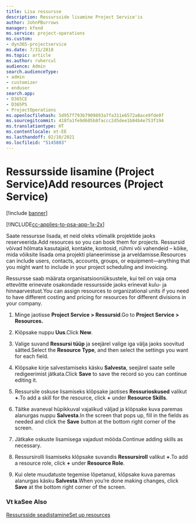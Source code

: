 ```yaml
---
title: Lisa ressursse
description: Ressursside lisamine Project Service'is
author: JohnPBurrows
manager: kfend
ms.service: project-operations
ms.custom:
- dyn365-projectservice
ms.date: 7/31/2018
ms.topic: article
ms.author: ruhercul
audience: Admin
search.audienceType:
- admin
- customizer
- enduser
search.app:
- D365CE
- D365PS
- ProjectOperations
ms.openlocfilehash: 5d957f793b7909893a7fa311e6572a8ace9fde0f
ms.sourcegitcommit: 418fa1fe9d605b8faccc2d5dee1b04b4e753f194
ms.translationtype: HT
ms.contentlocale: et-EE
ms.lasthandoff: 02/10/2021
ms.locfileid: "5145803"
---
```

# <a name="add-resources-project-service"></a><span data-ttu-id="fa7fb-103">Ressursside lisamine (Project Service)</span><span class="sxs-lookup"><span data-stu-id="fa7fb-103">Add resources (Project Service)</span></span>

[!include [banner](../includes/psa-now-project-operations.md)]

[!INCLUDE[cc-applies-to-psa-app-1x-2x](../includes/cc-applies-to-psa-app-1x-2x.md)]

<span data-ttu-id="fa7fb-104">Saate ressursse lisada, et neid oleks võimalik projektide jaoks reserveerida.</span><span class="sxs-lookup"><span data-stu-id="fa7fb-104">Add resources so you can book them for projects.</span></span> <span data-ttu-id="fa7fb-105">Ressursid võivad hõlmata kasutajaid, kontakte, kontosid, rühmi või vahendeid – kõike, mida võiksite lisada oma projekti planeerimisse ja arveldamisse.</span><span class="sxs-lookup"><span data-stu-id="fa7fb-105">Resources can include users, contacts, accounts, groups, or equipment—anything that you might want to include in your project scheduling and invoicing.</span></span>  
  
<span data-ttu-id="fa7fb-106">Ressursse saab määrata organisatsiooniüksustele, kui teil on vaja oma ettevõtte erinevate osakondade ressursside jaoks erinevat kulu- ja hinnaarvestust.</span><span class="sxs-lookup"><span data-stu-id="fa7fb-106">You can assign resources to organizational units if you need to have different costing and pricing for resources for different divisions in your company.</span></span>  
  
1.  <span data-ttu-id="fa7fb-107">Minge jaotisse **Project Service > Ressursid**.</span><span class="sxs-lookup"><span data-stu-id="fa7fb-107">Go to **Project Service > Resources.**</span></span>  
  
2.  <span data-ttu-id="fa7fb-108">Klõpsake nuppu **Uus**.</span><span class="sxs-lookup"><span data-stu-id="fa7fb-108">Click **New**.</span></span>  
  
3.  <span data-ttu-id="fa7fb-109">Valige suvand **Ressursi tüüp** ja seejärel valige iga välja jaoks soovitud sätted.</span><span class="sxs-lookup"><span data-stu-id="fa7fb-109">Select the **Resource Type**, and then select the settings you want for each field.</span></span>  
  
4.  <span data-ttu-id="fa7fb-110">Klõpsake kirje salvestamiseks käsku **Salvesta**, seejärel saate selle redigeerimist jätkata.</span><span class="sxs-lookup"><span data-stu-id="fa7fb-110">Click **Save** to save the record so you can continue editing it.</span></span>  
  
5.  <span data-ttu-id="fa7fb-111">Ressursile oskuse lisamiseks klõpsake jaotises **Ressurioskused** valikut **+**.</span><span class="sxs-lookup"><span data-stu-id="fa7fb-111">To add a skill for the resource, click **+** under **Resource Skills**.</span></span>  
  
6.  <span data-ttu-id="fa7fb-112">Täitke avaneval hüpikkuval vajalikud väljad ja klõpsake kuva paremas alanurgas nuppu **Salvesta**.</span><span class="sxs-lookup"><span data-stu-id="fa7fb-112">In the screen that pops up, fill in the fields as needed and click the **Save** button at the bottom right corner of the screen.</span></span>  
  
7.  <span data-ttu-id="fa7fb-113">Jätkake oskuste lisamisega vajadust mööda.</span><span class="sxs-lookup"><span data-stu-id="fa7fb-113">Continue adding skills as necessary.</span></span>  
  
8.  <span data-ttu-id="fa7fb-114">Ressursirolli lisamiseks klõpsake suvandis **Ressursiroll** valikut **+**.</span><span class="sxs-lookup"><span data-stu-id="fa7fb-114">To add a resource role, click **+** under **Resource Role**.</span></span>  
  
9. <span data-ttu-id="fa7fb-115">Kui olete muudatuste tegemise lõpetanud, klõpsake kuva paremas alanurgas käsku **Salvesta**.</span><span class="sxs-lookup"><span data-stu-id="fa7fb-115">When you’re done making changes, click **Save** at the bottom right corner of the screen.</span></span>  
  
### <a name="see-also"></a><span data-ttu-id="fa7fb-116">Vt ka</span><span class="sxs-lookup"><span data-stu-id="fa7fb-116">See Also</span></span>  
 [<span data-ttu-id="fa7fb-117">Ressursside seadistamine</span><span class="sxs-lookup"><span data-stu-id="fa7fb-117">Set up resources</span></span>](../psa/set-up-resources.md)
